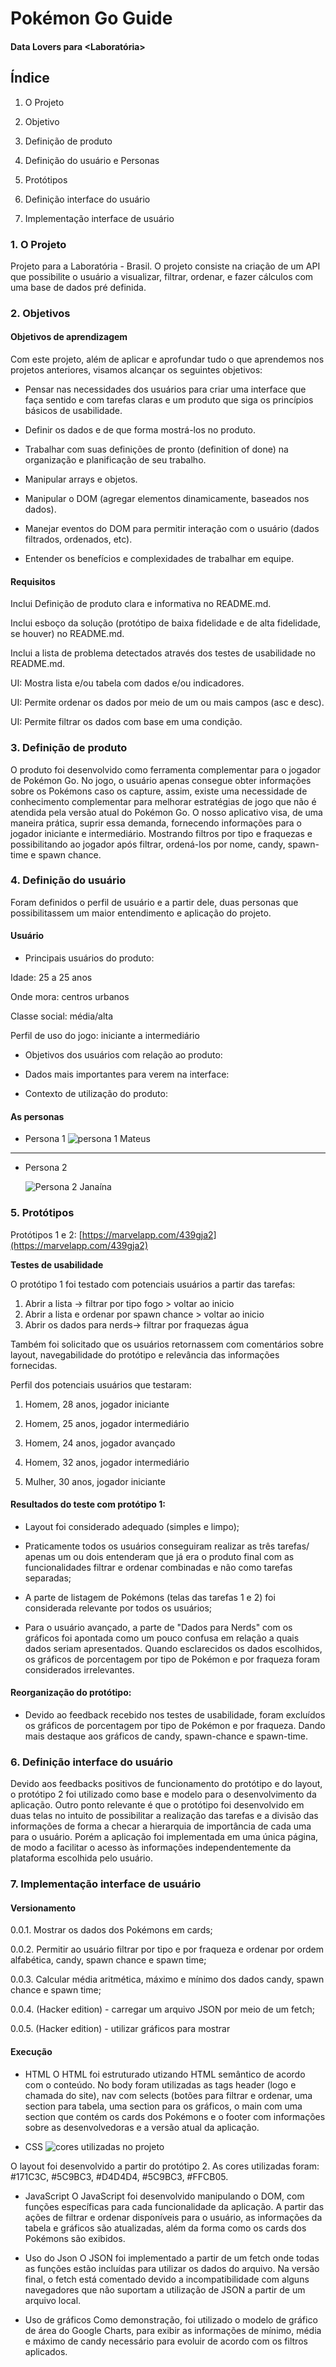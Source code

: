 # Pokémon Go Guide

#### Data Lovers para <Laboratória>

  

## Índice

1. O Projeto

2. Objetivo

3. Definição de produto

4. Definição do usuário e Personas

5. Protótipos

6. Definição interface do usuário

7. Implementação interface de usuário

  

### 1. O Projeto

Projeto para a Laboratória - Brasil. O projeto consiste na criação de um API que possibilite o usuário a visualizar, filtrar, ordenar, e fazer cálculos com uma base de dados pré definida.

  

### 2. Objetivos

#### Objetivos de aprendizagem

Com este projeto, além de aplicar e aprofundar tudo o que aprendemos nos projetos anteriores, visamos alcançar os seguintes objetivos: 

 - Pensar nas necessidades dos usuários para criar uma interface que faça sentido e com tarefas claras e um produto que siga os princípios básicos de usabilidade.
   
 -  Definir os dados e de que forma mostrá-los no produto.  
   
 - Trabalhar com suas definições de pronto (definition of done) na organização e planificação de seu trabalho.

-  Manipular arrays e objetos.
   
 - Manipular o DOM (agregar elementos dinamicamente, baseados nos
   dados).
   
 -  Manejar eventos do DOM para permitir interação com o usuário (dados
   filtrados, ordenados, etc).
   
  - Entender os benefícios e complexidades de trabalhar em equipe.

#### Requisitos

Inclui Definição de produto clara e informativa no README.md.

Inclui esboço da solução (protótipo de baixa fidelidade e de alta fidelidade, se houver) no README.md.

Inclui a lista de problema detectados através dos testes de usabilidade no README.md.

UI: Mostra lista e/ou tabela com dados e/ou indicadores.

UI: Permite ordenar os dados por meio de um ou mais campos (asc e desc).

UI: Permite filtrar os dados com base em uma condição.

  
  

### 3. Definição de produto

O produto foi desenvolvido como ferramenta complementar para o jogador de Pokémon Go. No jogo, o usuário apenas consegue obter informações sobre os Pokémons caso os capture, assim, existe uma necessidade de conhecimento complementar para melhorar estratégias de jogo que não é atendida pela versão atual do Pokémon Go. O nosso aplicativo visa, de uma maneira prática, suprir essa demanda, fornecendo informações para o jogador iniciante e intermediário. Mostrando filtros por tipo e fraquezas e possibilitando ao jogador após filtrar, ordená-los por nome, candy, spawn-time e spawn chance.
  

### 4. Definição do usuário

Foram definidos o perfil de usuário e a partir dele, duas personas que possibilitassem um maior entendimento e aplicação do projeto.

#### Usuário

  

- Principais usuários do produto:

Idade: 25 a 25 anos

Onde mora: centros urbanos

Classe social: média/alta

Perfil de uso do jogo: iniciante a intermediário

  

- Objetivos dos usuários com relação ao produto:

  

- Dados mais importantes para verem na interface:

  

- Contexto de utilização do produto:

  

#### As personas


- Persona 1
![persona 1 Mateus](https://res.cloudinary.com/dgbrbelp9/image/upload/v1552421623/2.png)

  

_________

- Persona 2

  ![Persona 2 Janaína](https://res.cloudinary.com/dgbrbelp9/image/upload/v1552421711/1.png)

### 5. Protótipos

Protótipos 1 e 2: [https://marvelapp.com/439gja2](https://marvelapp.com/439gja2)

**Testes de usabilidade**

O protótipo 1 foi testado com potenciais usuários a partir das tarefas:

1. Abrir a lista -> filtrar por tipo fogo > voltar ao inicio
2. Abrir a lista e ordenar por spawn chance > voltar ao inicio
3. Abrir os dados para nerds-> filtrar por fraquezas água

Também foi solicitado que os usuários retornassem com comentários sobre layout, navegabilidade do protótipo e relevância das informações fornecidas.
 

Perfil dos potenciais usuários que testaram:

1. Homem, 28 anos, jogador iniciante

2. Homem, 25 anos, jogador intermediário

3. Homem, 24 anos, jogador avançado

4. Homem, 32 anos, jogador intermediário

5. Mulher, 30 anos, jogador iniciante

  

#### Resultados do teste com protótipo 1:

- Layout foi considerado adequado (simples e limpo);

- Praticamente todos os usuários conseguiram realizar as três tarefas/ apenas um ou dois entenderam que já era o produto final com as funcionalidades filtrar e ordenar combinadas e não como tarefas separadas;

- A parte de listagem de Pokémons (telas das tarefas 1 e 2) foi considerada relevante por todos os usuários;

- Para o usuário avançado, a parte de "Dados para Nerds" com os gráficos foi apontada como um pouco confusa em relação a quais dados seriam apresentados. Quando esclarecidos os dados escolhidos, os gráficos de porcentagem por tipo de Pokémon e por fraqueza foram considerados irrelevantes.

  

#### Reorganização do protótipo:
- Devido ao feedback recebido nos testes de usabilidade, foram excluídos os gráficos de porcentagem por tipo de Pokémon e por fraqueza. Dando mais destaque aos gráficos de candy, spawn-chance e spawn-time.



### 6. Definição interface do usuário
Devido aos feedbacks positivos de funcionamento do protótipo e do layout, o protótipo 2 foi utilizado como base e modelo para o desenvolvimento da aplicação. Outro ponto relevante é que o protótipo foi desenvolvido em duas telas no intuito de possibilitar a realização das tarefas e a divisão das informações de forma a checar a hierarquia de importância de cada uma para o usuário. Porém a aplicação foi implementada em uma única página, de modo a facilitar o acesso às informações independentemente da plataforma escolhida pelo usuário.
 
### 7. Implementação interface de usuário

#### Versionamento

0.0.1. Mostrar os dados dos Pokémons em cards;

0.0.2. Permitir ao usuário filtrar por tipo e por fraqueza e ordenar por ordem alfabética, candy, spawn chance e spawn time;

0.0.3. Calcular média aritmética, máximo e mínimo dos dados candy, spawn chance e spawn time;

0.0.4. (Hacker edition) - carregar um arquivo JSON por meio de um fetch;

0.0.5. (Hacker edition) - utilizar gráficos para mostrar

  

#### Execução

- HTML
O HTML foi estruturado utizando HTML semântico de acordo com o conteúdo. 
No body foram utilizadas as tags header (logo e chamada do site), nav com selects (botões para filtrar e ordenar, uma section para tabela, uma section para os gráficos, o main com uma section que contém os cards dos Pokémons e o footer com informações sobre as desenvolvedoras e a versão atual da aplicação.

- CSS
![cores utilizadas no projeto](https://res.cloudinary.com/dgbrbelp9/image/upload/v1552416892/cores.jpg)

O layout foi desenvolvido a partir do protótipo 2. As cores utilizadas foram: #171C3C, #5C9BC3, #D4D4D4, #5C9BC3, #FFCB05.

- JavaScript
O JavaScript foi desenvolvido manipulando o DOM, com funções específicas para cada funcionalidade da aplicação. A partir das ações de filtrar e ordenar disponíveis para o usuário, as informações da tabela e gráficos são atualizadas, além da forma como os cards dos Pokémons são exibidos. 

- Uso do Json
O JSON foi implementado a partir de um fetch onde todas as funções estão incluídas para utilizar os dados do arquivo. Na versão final, o fetch está comentado devido a incompatibilidade com alguns navegadores que não suportam a utilização de JSON a partir de um arquivo local.

- Uso de gráficos
Como demonstração, foi utilizado o modelo de gráfico de área do Google Charts, para exibir as informações de mínimo, média e máximo de candy necessário para evoluir de acordo com os filtros aplicados.




